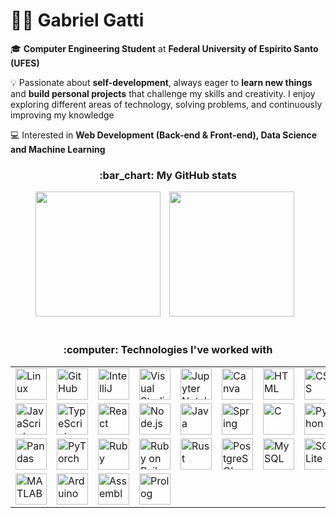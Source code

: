 # :man_technologist: Gabriel Gatti

🎓 **Computer Engineering Student** at **Federal University of Espírito Santo (UFES)**

💡 Passionate about **self-development**, always eager to **learn new things** and **build personal projects** that challenge my skills and creativity. I enjoy exploring different areas of technology, solving problems, and continuously improving my knowledge

💻 Interested in **Web Development (Back-end & Front-end), Data Science and Machine Learning**

<div align="center">
    <h3>:bar_chart: My GitHub stats</h3>
</div>

<div align="center">
  <img
  	height="200"
  	style="padding-right: 10px;"
  	src="https://github-readme-stats.vercel.app/api?username=gabrielgatti7&show_icons=true&theme=tokyonight&include_all_commits=true" 
  />
  <img
  	height="200"
  	style="padding-right: 10px;"
  	src="https://github-readme-stats.vercel.app/api/top-langs/?username=gabrielgatti7&layout=compact&theme=tokyonight&langs_count=8" 
  />  
</div>

<br clear="both" />

<div align="center">
    <h3>:computer: Technologies I've worked with</h3>
</div>

<div align="center">
	<table>
		<tr>
			<td><img width="50" src="https://raw.githubusercontent.com/marwin1991/profile-technology-icons/refs/heads/main/icons/linux.png" alt="Linux" title="Linux"/></td>
			<td><img width="50" src="https://raw.githubusercontent.com/marwin1991/profile-technology-icons/refs/heads/main/icons/github.png" alt="GitHub" title="GitHub"/></td>
			<td><img width="50" src="https://raw.githubusercontent.com/marwin1991/profile-technology-icons/refs/heads/main/icons/intellij.png" alt="IntelliJ" title="IntelliJ"/></td>
			<td><img width="50" src="https://raw.githubusercontent.com/marwin1991/profile-technology-icons/refs/heads/main/icons/visual_studio_code.png" alt="Visual Studio Code" title="Visual Studio Code"/></td>
			<td><img width="50" src="https://raw.githubusercontent.com/marwin1991/profile-technology-icons/refs/heads/main/icons/jupyter_notebook.png" alt="Jupyter Notebook" title="Jupyter Notebook"/></td>
			<td><img width="50" src="https://raw.githubusercontent.com/marwin1991/profile-technology-icons/refs/heads/main/icons/canva.png" alt="Canva" title="Canva"/></td>
			<td><img width="50" src="https://raw.githubusercontent.com/marwin1991/profile-technology-icons/refs/heads/main/icons/html.png" alt="HTML" title="HTML"/></td>
			<td><img width="50" src="https://raw.githubusercontent.com/marwin1991/profile-technology-icons/refs/heads/main/icons/css.png" alt="CSS" title="CSS"/></td>
		</tr>
		<tr>
			<td><img width="50" src="https://raw.githubusercontent.com/marwin1991/profile-technology-icons/refs/heads/main/icons/javascript.png" alt="JavaScript" title="JavaScript"/></td>
			<td><img width="50" src="https://cdn.jsdelivr.net/gh/devicons/devicon@latest/icons/typescript/typescript-plain.svg" alt="TypeScript" title="TypeScript"/></td>   
			<td><img width="50" src="https://cdn.jsdelivr.net/gh/devicons/devicon@latest/icons/react/react-original.svg" alt="React" title="React"/></td>
			<td><img width="50" src="https://cdn.jsdelivr.net/gh/devicons/devicon@latest/icons/nodejs/nodejs-plain-wordmark.svg" alt="Node.js" title="Node.js"/></td>
			<td><img width="50" src="https://raw.githubusercontent.com/marwin1991/profile-technology-icons/refs/heads/main/icons/java.png" alt="Java" title="Java"/></td>
			<td><img width="50" src="https://cdn.jsdelivr.net/gh/devicons/devicon@latest/icons/spring/spring-original.svg" alt="Spring" title="Spring"/></td>
			<td><img width="50" src="https://raw.githubusercontent.com/marwin1991/profile-technology-icons/refs/heads/main/icons/c.png" alt="C" title="C"/></td>
			<td><img width="50" src="https://raw.githubusercontent.com/marwin1991/profile-technology-icons/refs/heads/main/icons/python.png" alt="Python" title="Python"/></td>
		</tr>
		<tr>
  			<td><img width="50" src="https://raw.githubusercontent.com/marwin1991/profile-technology-icons/refs/heads/main/icons/pandas.png" alt="Pandas" title="Pandas"/></td>
			<td><img width="50" src="https://cdn.jsdelivr.net/gh/devicons/devicon@latest/icons/pytorch/pytorch-original.svg" alt="PyTorch" title="PyTorch"/></td>
			<td><img width="50" src="https://raw.githubusercontent.com/marwin1991/profile-technology-icons/refs/heads/main/icons/ruby.png" alt="Ruby" title="Ruby"/></td>
			<td><img width="50" src="https://raw.githubusercontent.com/marwin1991/profile-technology-icons/refs/heads/main/icons/ruby_on_rails.png" alt="Ruby on Rails" title="Ruby on Rails"/></td>
			<td><img width="50" src="https://raw.githubusercontent.com/marwin1991/profile-technology-icons/refs/heads/main/icons/rust.png" alt="Rust" title="Rust"/></td>
			<td><img width="50" src="https://raw.githubusercontent.com/marwin1991/profile-technology-icons/refs/heads/main/icons/postgresql.png" alt="PostgreSQL" title="PostgreSQL"/></td>
			<td><img width="50" src="https://raw.githubusercontent.com/marwin1991/profile-technology-icons/refs/heads/main/icons/mysql.png" alt="MySQL" title="MySQL"/></td>
			<td><img width="50" src="https://raw.githubusercontent.com/marwin1991/profile-technology-icons/refs/heads/main/icons/sqlite.png" alt="SQLite" title="SQLite"/></td>          
		</tr>
		<tr>
			<td><img width="50" src="https://raw.githubusercontent.com/marwin1991/profile-technology-icons/refs/heads/main/icons/matlab.png" alt="MATLAB" title="MATLAB"/></td>
			<td><img width="50" src="https://raw.githubusercontent.com/marwin1991/profile-technology-icons/refs/heads/main/icons/arduino.png" alt="Arduino" title="Arduino"/></td>
			<td><img width="50" src="https://user-images.githubusercontent.com/5421823/62779159-4cf76880-baaa-11e9-8318-e20a1aaa913a.png" alt="Assembly" title="Assembly"/></td>
			<td><img width="50" src="https://cdn.jsdelivr.net/gh/devicons/devicon@latest/icons/prolog/prolog-original.svg" alt="Prolog" title="Prolog"/></td>
		</tr>
	</table>
</div>
